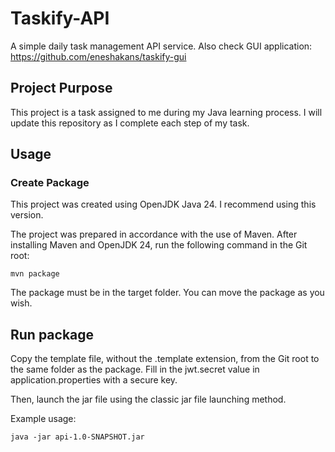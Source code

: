 # Taskify-API
A simple daily task management API service.
Also check GUI application: https://github.com/eneshakans/taskify-gui

## Project Purpose
This project is a task assigned to me during my Java learning process. I will update this repository as I complete each step of my task.


## Usage
### Create Package
This project was created using OpenJDK Java 24. I recommend using this version.

The project was prepared in accordance with the use of Maven. After installing Maven and OpenJDK 24, run the following command in the Git root:
```shell
mvn package
```

The package must be in the target folder. You can move the package as you wish.

## Run package
Copy the template file, without the .template extension, from the Git root to the same folder as the package. Fill in the jwt.secret value in application.properties with a secure key.

Then, launch the jar file using the classic jar file launching method.

Example usage:
```shell
java -jar api-1.0-SNAPSHOT.jar
```